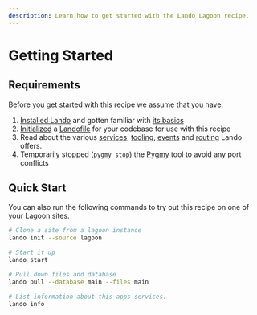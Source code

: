 ```yaml
---
description: Learn how to get started with the Lando Lagoon recipe.
---
```


# Getting Started

## Requirements

Before you get started with this recipe we assume that you have:

1. [Installed Lando](https://docs.lando.dev/getting-started/installation.html) and gotten familiar with [its basics](https://docs.lando.dev/getting-started/)
2. [Initialized](https://docs.lando.dev/cli/init.html) a [Landofile](https://docs.lando.dev/landofile/) for your codebase for use with this recipe
3. Read about the various [services](https://docs.lando.dev/services/lando-3.html), [tooling](https://docs.lando.dev/landofile/tooling.html), [events](https://docs.lando.dev/landofile/events.html) and [routing](https://docs.lando.dev/landofile/proxy.html) Lando offers.
4. Temporarily stopped (`pygmy stop`) the [Pygmy](https://pygmy.readthedocs.io/en/mkdocs/) tool to avoid any port conflicts

## Quick Start

You can also run the following commands to try out this recipe on one of your Lagoon sites.

```bash
# Clone a site from a lagoon instance
lando init --source lagoon

# Start it up
lando start

# Pull down files and database
lando pull --database main --files main

# List information about this apps services.
lando info
```

